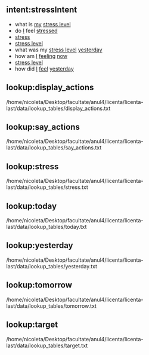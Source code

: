 ## intent:stressIntent
- what is [my](target) [stress level](stress)
- do [I](target) feel [stressed](stress)
- [stress](stress)
- [stress level](stress)
- what was my [stress level](stress) [yesterday](yesterday)
- how am [I](target) [feeling](stress) [now](today)
- [stress level](stress)
- how did [I](target) [feel](stress) [yesterday](yesterday)


## lookup:display_actions
/home/nicoleta/Desktop/facultate/anul4/licenta/licenta-last/data/lookup_tables/display_actions.txt
## lookup:say_actions
/home/nicoleta/Desktop/facultate/anul4/licenta/licenta-last/data/lookup_tables/say_actions.txt
## lookup:stress
/home/nicoleta/Desktop/facultate/anul4/licenta/licenta-last/data/lookup_tables/stress.txt
## lookup:today
/home/nicoleta/Desktop/facultate/anul4/licenta/licenta-last/data/lookup_tables/today.txt
## lookup:yesterday
/home/nicoleta/Desktop/facultate/anul4/licenta/licenta-last/data/lookup_tables/yesterday.txt
## lookup:tomorrow
/home/nicoleta/Desktop/facultate/anul4/licenta/licenta-last/data/lookup_tables/tomorrow.txt
## lookup:target
/home/nicoleta/Desktop/facultate/anul4/licenta/licenta-last/data/lookup_tables/target.txt
